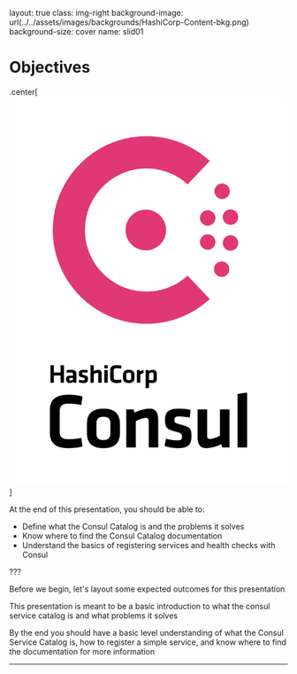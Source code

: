 layout: true
class: img-right
background-image: url(../../assets/images/backgrounds/HashiCorp-Content-bkg.png)
background-size: cover
name: slid01

# Objectives

.center[![:scale 60%](./assets/logos/Consul_VerticalLogo_Color_RGB.png)]

At the end of this presentation, you should be able to:
- Define what the Consul Catalog is and the problems it solves
- Know where to find the Consul Catalog documentation
- Understand the basics of registering services and health checks with Consul

???

Before we begin, let's layout some expected outcomes for this presentation

This presentation is meant to be a basic introduction to what the consul service
catalog is and what problems it solves

By the end you should have a basic level understanding of what the Consul Service Catalog
is, how to register a simple service, and know where to find the documentation for more
information

---
